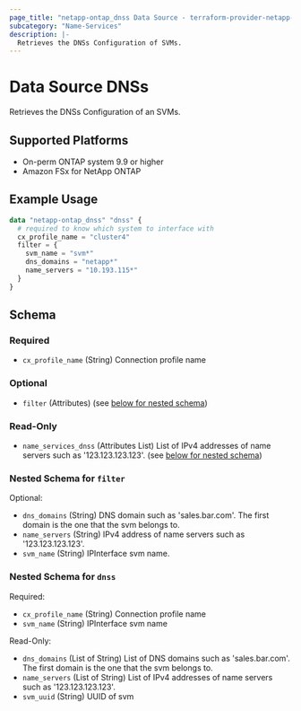 ```yaml
---
page_title: "netapp-ontap_dnss Data Source - terraform-provider-netapp-ontap"
subcategory: "Name-Services"
description: |-
  Retrieves the DNSs Configuration of SVMs.
---
```


# Data Source DNSs
Retrieves the DNSs Configuration of an SVMs.

## Supported Platforms
* On-perm ONTAP system 9.9 or higher
* Amazon FSx for NetApp ONTAP

## Example Usage
```terraform
data "netapp-ontap_dnss" "dnss" {
  # required to know which system to interface with
  cx_profile_name = "cluster4"
  filter = {
    svm_name = "svm*"
    dns_domains = "netapp*"
    name_servers = "10.193.115*"
  }
}
```

<!-- schema generated by tfplugindocs -->
## Schema

### Required

- `cx_profile_name` (String) Connection profile name

### Optional

- `filter` (Attributes) (see [below for nested schema](#nestedatt--filter))

### Read-Only

- `name_services_dnss` (Attributes List) List of IPv4 addresses of name servers such as '123.123.123.123'. (see [below for nested schema](#nestedatt--name_services_dnss))

<a id="nestedatt--filter"></a>
### Nested Schema for `filter`

Optional:

- `dns_domains` (String) DNS domain such as 'sales.bar.com'. The first domain is the one that the svm belongs to.
- `name_servers` (String) IPv4 address of name servers such as '123.123.123.123'.
- `svm_name` (String) IPInterface svm name.


<a id="nestedatt--dnss"></a>
### Nested Schema for `dnss`

Required:

- `cx_profile_name` (String) Connection profile name
- `svm_name` (String) IPInterface svm name

Read-Only:

- `dns_domains` (List of String) List of DNS domains such as 'sales.bar.com'. The first domain is the one that the svm belongs to.
- `name_servers` (List of String) List of IPv4 addresses of name servers such as '123.123.123.123'.
- `svm_uuid` (String) UUID of svm


